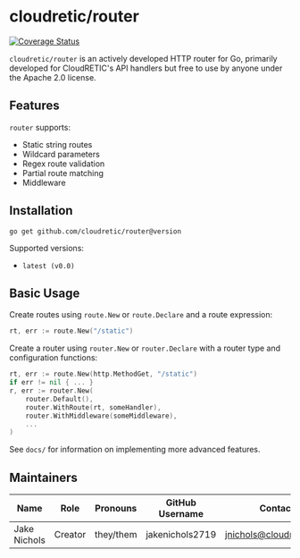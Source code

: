 # cloudretic/router

[![Coverage Status](https://coveralls.io/repos/github/cloudretic/router/badge.svg)](https://coveralls.io/github/cloudretic/router)

`cloudretic/router` is an actively developed HTTP router for Go, primarily developed for CloudRETIC's API handlers but free to use by anyone under the Apache 2.0 license.

## Features

`router` supports:

- Static string routes
- Wildcard parameters
- Regex route validation
- Partial route matching
- Middleware

## Installation

`go get github.com/cloudretic/router@version`

Supported versions:

- `latest (v0.0)`

## Basic Usage

Create routes using `route.New` or `route.Declare` and a route expression:

```go
rt, err := route.New("/static")
```

Create a router using `router.New` or `router.Declare` with a router type and configuration functions:

```go
rt, err := route.New(http.MethodGet, "/static")
if err != nil { ... }
r, err := router.New(
    router.Default(),
    router.WithRoute(rt, someHandler),
    router.WithMiddleware(someMiddleware),
    ...
)
```

See `docs/` for information on implementing more advanced features.

## Maintainers

Name | Role | Pronouns | GitHub Username | Contact
---|---|---|---|---
Jake Nichols | Creator | they/them | jakenichols2719 | jnichols@cloudretic.com
